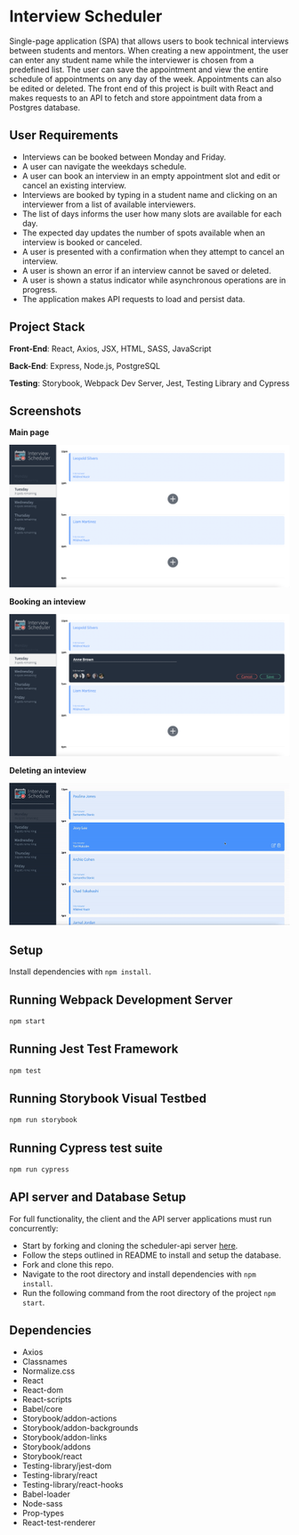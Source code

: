 # Interview Scheduler

Single-page application (SPA) that allows users to book technical interviews between students and mentors. When creating a new appointment, the user can enter any student name while the interviewer is chosen from a predefined list. The user can save the appointment and view the entire schedule of appointments on any day of the week. Appointments can also be edited or deleted. The front end of this project is built with React and makes requests to an API to fetch and store appointment data from a Postgres database.

## User Requirements

* Interviews can be booked between Monday and Friday.
* A user can navigate the weekdays schedule.
* A user can book an interview in an empty appointment slot and edit or cancel an existing interview.
* Interviews are booked by typing in a student name and clicking on an interviewer from a list of available interviewers.
* The list of days informs the user how many slots are available for each day.
* The expected day updates the number of spots available when an interview is booked or canceled.
* A user is presented with a confirmation when they attempt to cancel an interview.
* A user is shown an error if an interview cannot be saved or deleted.
* A user is shown a status indicator while asynchronous operations are in progress.
* The application makes API requests to load and persist data. 

## Project Stack

**Front-End**: React, Axios, JSX, HTML, SASS, JavaScript

**Back-End**: Express, Node.js, PostgreSQL

**Testing**: Storybook, Webpack Dev Server, Jest, Testing Library and Cypress

## Screenshots

**Main page**

!["Screenshot of the main page"](https://github.com/amchampoux/scheduler/blob/master/docs/home.png)

**Booking an inteview**

!["Screenshot of booking state"](https://github.com/amchampoux/scheduler/blob/master/docs/book_interview.png)

**Deleting an inteview**

!["Screenshot of booking state"](https://github.com/amchampoux/scheduler/blob/master/docs/delete_interview.gif)

## Setup

Install dependencies with `npm install`.

## Running Webpack Development Server

```sh
npm start
```

## Running Jest Test Framework

```sh
npm test
```

## Running Storybook Visual Testbed

```sh
npm run storybook
```

## Running Cypress test suite

```sh
npm run cypress
```

## API server and Database Setup
For full functionality, the client and the API server applications must run concurrently: 

* Start by forking and cloning the scheduler-api server [here](https://github.com/lighthouse-labs/scheduler-api).
* Follow the steps outlined in README to install and setup the database.
* Fork and clone this repo.
* Navigate to the root directory and install dependencies with `npm install`.
* Run the following command from the root directory of the project `npm start`.

## Dependencies

* Axios
* Classnames
* Normalize.css
* React
* React-dom
* React-scripts
* Babel/core
* Storybook/addon-actions
* Storybook/addon-backgrounds
* Storybook/addon-links
* Storybook/addons
* Storybook/react
* Testing-library/jest-dom
* Testing-library/react
* Testing-library/react-hooks
* Babel-loader
* Node-sass
* Prop-types
* React-test-renderer


